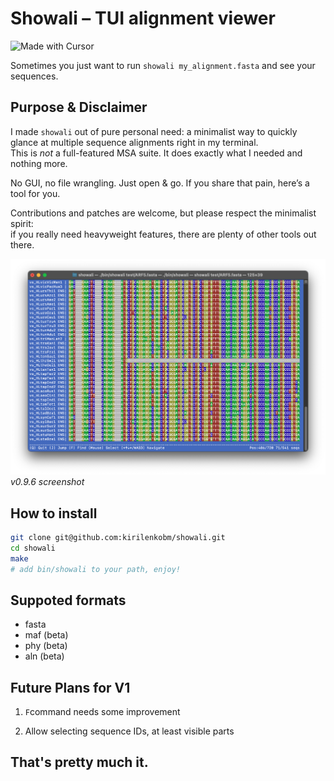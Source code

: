 # Showali – TUI alignment viewer

![Made with Cursor](https://img.shields.io/badge/Made%20with-Cursor-0066cc?style=flat&logo=cursor&logoColor=white)

Sometimes you just want to run `showali my_alignment.fasta` and see your sequences.

## Purpose & Disclaimer

I made `showali` out of pure personal need: a minimalist way to quickly glance at multiple sequence alignments right in my terminal.  
This is _not_ a full-featured MSA suite. It does exactly what I needed and nothing more.

No GUI, no file wrangling. Just open & go.
If you share that pain, here’s a tool for you.

Contributions and patches are welcome, but please respect the minimalist spirit:  
if you really need heavyweight features, there are plenty of other tools out there.  

![Screenshot](pics/v0.9.6.screenshot.png)
*v0.9.6 screenshot*

## How to install

```bash
git clone git@github.com:kirilenkobm/showali.git
cd showali
make
# add bin/showali to your path, enjoy!
```

## Suppoted formats 

- fasta
- maf (beta)
- phy (beta)
- aln (beta)

## Future Plans for V1

1. `F`command needs some improvement

2. Allow selecting sequence IDs, at least visible parts

## That's pretty much it.
